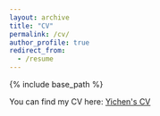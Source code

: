 ```yaml
---
layout: archive
title: "CV"
permalink: /cv/
author_profile: true
redirect_from:
  - /resume
---
```


{% include base_path %}

You can find my CV here: [Yichen's CV](https://yichenblue.github.io/yichenblue.github.io/assets/CV_Yichen.pdf)
